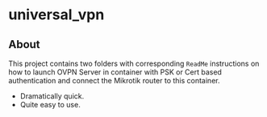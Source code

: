 # universal_vpn
## About
This project contains two folders with corresponding `ReadMe` instructions on how to launch OVPN Server in container with PSK or Cert based authentication and connect the Mikrotik router to this container.
* Dramatically quick.
* Quite easy to use.
